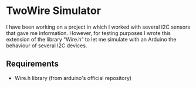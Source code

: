 

# TwoWire Simulator

I have been working on a project in which I worked with several I2C sensors that gave me information. However, for testing purposes I wrote this extension of the library “Wire.h” to let me simulate with an Arduino the behaviour of several I2C devices.

## Requirements
- Wire.h library (from arduino's official repository)
